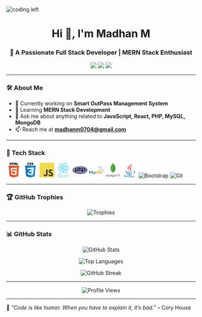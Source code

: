 <!-- Banner GIF -->
<div style="display: flex; justify-content: space-between; align-items: center;">
  <img src="https://media.giphy.com/media/qgQUggAC3Pfv687qPC/giphy.gif" alt="coding left" width="90%" />
</div>

<h1 align="center">Hi 👋, I'm Madhan M</h1>
<h3 align="center">🚀 A Passionate Full Stack Developer | MERN Stack Enthusiast</h3>

<p align="center">
  <a href="mailto:madhanm0704@gmail.com"><img src="https://img.shields.io/badge/Gmail-%23EA4335.svg?&style=for-the-badge&logo=gmail&logoColor=white" /></a>
  <a href="https://www.linkedin.com/in/madhan-m-97139925a/" target="_blank"><img src="https://img.shields.io/badge/LinkedIn-%230077B5.svg?&style=for-the-badge&logo=linkedin&logoColor=white" /></a>
  <a href="https://github.com/madhan7708"><img src="https://img.shields.io/badge/GitHub-%2312100E.svg?&style=for-the-badge&logo=github&logoColor=white" /></a>
</p>

---

### 🛠️ About Me

- 🔭 Currently working on **Smart OutPass Management System**
- 🌱 Learning **MERN Stack Development**
- 💬 Ask me about anything related to **JavaScript, React, PHP, MySQL, MongoDB**
- 📫 Reach me at **madhanm0704@gmail.com**

---

### 🚀 Tech Stack

<p align="left">
  <img src="https://raw.githubusercontent.com/devicons/devicon/master/icons/html5/html5-original-wordmark.svg" alt="HTML5" width="40" height="40"/>
  <img src="https://raw.githubusercontent.com/devicons/devicon/master/icons/css3/css3-original-wordmark.svg" alt="CSS3" width="40" height="40"/>
  <img src="https://raw.githubusercontent.com/devicons/devicon/master/icons/javascript/javascript-original.svg" alt="JavaScript" width="40" height="40"/>
  <img src="https://raw.githubusercontent.com/devicons/devicon/master/icons/react/react-original-wordmark.svg" alt="React" width="40" height="40"/>
  <img src="https://raw.githubusercontent.com/devicons/devicon/master/icons/php/php-original.svg" alt="PHP" width="40" height="40"/>
  <img src="https://raw.githubusercontent.com/devicons/devicon/master/icons/mysql/mysql-original-wordmark.svg" alt="MySQL" width="40" height="40"/>
  <img src="https://raw.githubusercontent.com/devicons/devicon/master/icons/mongodb/mongodb-original-wordmark.svg" alt="MongoDB" width="40" height="40"/>
  <img src="https://raw.githubusercontent.com/devicons/devicon/master/icons/java/java-original.svg" alt="Java" width="40" height="40"/>
<img src="https://cdn.jsdelivr.net/gh/devicons/devicon/icons/bootstrap/bootstrap-original.svg" alt="Bootstrap" width="40" height="40" />
  <img src="https://www.vectorlogo.zone/logos/git-scm/git-scm-icon.svg" alt="Git" width="40" height="40"/>
</p>

---

### 🏆 GitHub Trophies
<p align="center">
  <img src="https://github-profile-trophy.vercel.app/?username=madhan7708&theme=gruvbox&margin-w=15&margin-h=15" alt="Trophies" />
</p>

---

### 📊 GitHub Stats

<p align="center">
  <img src="https://github-readme-stats.vercel.app/api?username=madhan7708&show_icons=true&theme=radical" alt="GitHub Stats" />
</p>

<p align="center">
  <img src="https://github-readme-stats.vercel.app/api/top-langs/?username=madhan7708&layout=compact&theme=radical" alt="Top Languages" />
</p>

<p align="center">
  <img src="https://github-readme-streak-stats.herokuapp.com/?user=madhan7708&theme=radical" alt="GitHub Streak" />
</p>

---

<p align="center">
  <img src="https://komarev.com/ghpvc/?username=madhan7708&label=Profile%20views&color=0e75b6&style=flat" alt="Profile Views" />
</p>

---

🧠 *"Code is like humor. When you have to explain it, it’s bad."* – Cory House

